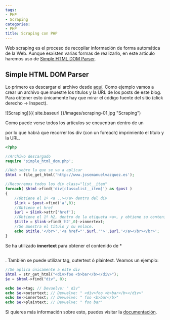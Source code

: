 ```yaml
---
tags:
- PHP
- Scraping
categories:
- PHP
title: Scraping con PHP
---
```


Web scraping es el proceso de recopilar información de forma automática de la Web. Aunque esxisten varias formas de realizarlo, en este artículo haremos uso de [Simple HTML DOM Parser](http://simplehtmldom.sourceforge.net/).

## Simple HTML DOM Parser

Lo primero es descargar el archivo desde [aquí](http://simplehtmldom.sourceforge.net/). Como ejemplo vamos a crear un archivo que muestre los titulos y la URL de los posts de este blog. Para obtener esto únicamente hay que mirar el código fuente del sitio (click derecho -> Inspect).

![Scraping]({{ site.baseurl }}/images/scraping-01.jpg "Scraping")

Como puede verse todos los artículos se encuentran dentro de un *<div class="list__item"></div>* por lo que habrá que recorrer los div (con un foreach) imprimiento el título y la URL. 

```php
<?php

//Archivo descargado
require	'simple_html_dom.php';

//Web sobre la que se va a aplicar
$html = file_get_html('http://www.josemanuelvazquez.es');

//Recorremos todos los div class="list__item"
foreach( $html->find('div[class=list__item]') as $post )
{
	//Obtiene el 1º <a ..></a> dentro del div
	$link = $post->find('a',0);
	//Obtiene el href 
	$url = $link->attr['href'];
	//Obtiene el 1º h2, dentro de la etiqueta <a>, y obtiene su contenido
	$title = $link->find('h2',0)->innertext;
	//Se muestra el título y su enlace.
	echo $title.'</br>'.'<a href="'.$url.'">'.$url.'</a></br></br>';
}

```

Se ha utilizado **innertext** para obtener el contenido de *<h2></h2>. También se puede utilizar tag, outertext ó plaintext. Veamos un ejemplo:

``` php
//Se aplica únicamente a este div
$html = str_get_html("<div>foo <b>bar</b></div>"); 
$e = $html->find("div", 0);

echo $e->tag; // Devuelve: " div"
echo $e->outertext; // Devuelve: " <div>foo <b>bar</b></div>"
echo $e->innertext; // Devuelve: " foo <b>bar</b>"
echo $e->plaintext; // Devuelve: " foo bar"
```

Si quieres más información sobre esto, puedes visitar la [documentación](http://simplehtmldom.sourceforge.net/manual.htm).
